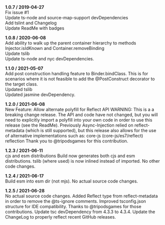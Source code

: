 **1.0.7 / 2019-04-27**  
Fix issue #1  
Update ts-node and source-map-support devDependencies  
Add tslint and Changelog  
Update ReadMe with badges

**1.0.8 / 2020-06-08**  
Add ability to walk up the parent container hierarchy to methods Injector.isIdKnown and Container.removeBinding  
Update tslib  
Update ts-node and nyc devDependencies.  

**1.1.0 / 2021-05-07**  
Add post construction handling feature to Binder.bindClass.  This is for scenarios where it is not feasible to add the @PostConstruct decorator to the target class.  
Updated tslib  
Updated jasmine devDependency.  

**1.2.0 / 2021-06-08**  
New Feature: Allow alternate polyfill for Reflect API
WARNING: This is a a breaking change release.
The API and code have not changed, but you will need to explicitly import a polyfill into your own code in order to use this release (see the ReadMe).
Previously Async-Injection relied on reflect-metadata (which is still supported), but this release also allows for the use of alternative implementations such as:
    core-js (core-js/es7/reflect)
    reflection
Thank you to @tripodsgames for this contribution.

**1.2.3 / 2021-06-11**  
cjs and esm distributions
Build now generates both cjs and esm distributions.
tslib (where used) is now inlined instead of imported.
No other code changes.

**1.2.4 / 2021-06-17**  
Build esm into esm dir (not mjs).
No actual source code changes.

**1.2.5 / 2021-06-28**  
No actual source code changes.
Added Reflect type from reflect-metadata in order to remove the @ts-ignore comments.
Improved tsconfig.json structure for IDE compatibility.
Thanks to @tripodsgames for those contributions.
Update tsc devDependency from 4.3.3 to 4.3.4.
Update the ChangeLog to properly reflect recent GitHub releases.
